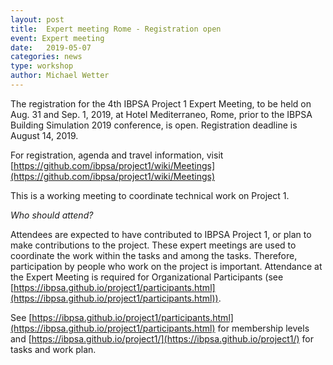 ```yaml
---
layout: post
title:  Expert meeting Rome - Registration open
event: Expert meeting
date:   2019-05-07
categories: news
type: workshop
author: Michael Wetter
---
```


The registration for the 4th IBPSA Project 1 Expert Meeting, to be held on Aug. 31 and Sep. 1, 2019,
at Hotel Mediterraneo, Rome, prior to the IBPSA Building Simulation 2019 conference, is open.
Registration deadline is August 14, 2019.

<!--excerpt-->

For registration, agenda and travel information, visit
[https://github.com/ibpsa/project1/wiki/Meetings](https://github.com/ibpsa/project1/wiki/Meetings)

This is a working meeting to coordinate technical work on Project 1.

*Who should attend?*

Attendees are expected to have contributed to IBPSA Project 1, or plan to make contributions to the project.
These expert meetings are used to coordinate the work within the tasks and among the tasks.
Therefore, participation by people who work on the project is important.
Attendance at the Expert Meeting is required for Organizational Participants (see [https://ibpsa.github.io/project1/participants.html](https://ibpsa.github.io/project1/participants.html)).

See [https://ibpsa.github.io/project1/participants.html](https://ibpsa.github.io/project1/participants.html) for membership levels and
[https://ibpsa.github.io/project1/](https://ibpsa.github.io/project1/) for tasks and work plan.

